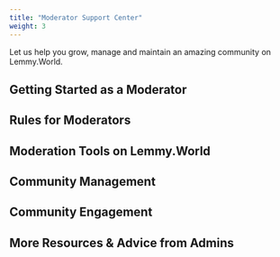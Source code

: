 ```yaml
---
title: "Moderator Support Center"
weight: 3
---
```


Let us help you grow, manage and maintain an amazing community on Lemmy.World.

## Getting Started as a Moderator

## Rules for Moderators

## Moderation Tools on Lemmy.World

## Community Management

## Community Engagement

## More Resources & Advice from Admins
